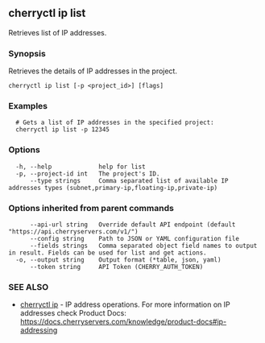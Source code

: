 ## cherryctl ip list

Retrieves list of IP addresses.

### Synopsis

Retrieves the details of IP addresses in the project.

```
cherryctl ip list [-p <project_id>] [flags]
```

### Examples

```
  # Gets a list of IP addresses in the specified project:
  cherryctl ip list -p 12345
```

### Options

```
  -h, --help             help for list
  -p, --project-id int   The project's ID.
      --type strings     Comma separated list of available IP addresses types (subnet,primary-ip,floating-ip,private-ip)
```

### Options inherited from parent commands

```
      --api-url string   Override default API endpoint (default "https://api.cherryservers.com/v1/")
      --config string    Path to JSON or YAML configuration file
      --fields strings   Comma separated object field names to output in result. Fields can be used for list and get actions.
  -o, --output string    Output format (*table, json, yaml)
      --token string     API Token (CHERRY_AUTH_TOKEN)
```

### SEE ALSO

* [cherryctl ip](cherryctl_ip.md)	 - IP address operations. For more information on IP addresses check Product Docs: https://docs.cherryservers.com/knowledge/product-docs#ip-addressing

